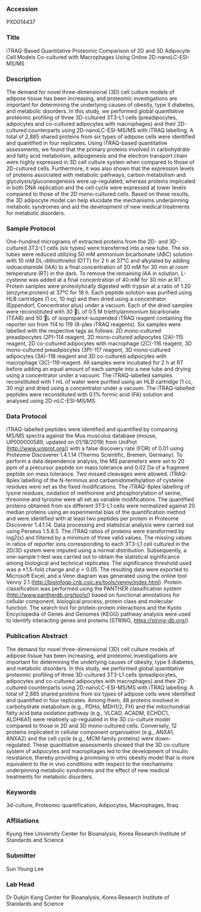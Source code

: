 ### Accession
PXD014437

### Title
iTRAQ-Based Quantitative Proteomic Comparison of 2D and 3D Adipocyte Cell Models Co-cultured with Macrophages Using Online 2D-nanoLC-ESI-MS/MS

### Description
The demand for novel three-dimensional (3D) cell culture models of adipose tissue has been increasing, and proteomic investigations are important for determining the underlying causes of obesity, type II diabetes, and metabolic disorders. In this study, we performed global quantitative proteomic profiling of three 3D-cultured 3T3-L1 cells (preadipocytes, adipocytes and co-cultured adipocytes with macrophages) and their 2D-cultured counterparts using 2D-nanoLC-ESI-MS/MS with iTRAQ labelling. A total of 2,885 shared proteins from six types of adipose cells were identified and quantified in four replicates. Using iTRAQ-based quantitative assessments, we found that the primary proteins involved in carbohydrate and fatty acid metabolism, adipogenesis and the electron transport chain were highly expressed in 3D cell culture system when compared to those of 2D-cultured cells. Furthermore, it was also shown that the expression levels of proteins associated with metabolic pathways, carbon metabolism and glycolysis/gluconeogenesis were up-regulated, whereas proteins implicated in both DNA replication and the cell cycle were expressed at lower levels compared to those of the 2D mono-cultured cells. Based on these results, the 3D adipocyte model can help elucidate the mechanisms underpinning metabolic syndromes and aid the development of new medical treatments for metabolic disorders.

### Sample Protocol
One-hundred micrograms of extracted proteins from the 2D- and 3D-cultured 3T3-L1 cells (six types) were transferred into a new tube. The six tubes were reduced utilizing 50 mM ammonium bicarbonate (ABC) solution with 10 mM DL-dithiothreitol (DTT) for 2 h at 37°C and alkylated by adding iodoacetamide (IAA) to a final concentration of 20 mM for 30 min at room temperature (RT) in the dark. To remove the remaining IAA in solution, L-cysteine was added at a final concentration of 40 mM for 30 min at RT. Protein samples were proteolytically digested with trypsin at a ratio of 1:20 (enzyme:protein) at 37°C for 18 h. Each peptide solution was purified using HLB cartridges (1 cc, 10 mg) and then dried using a concentrator (Eppendorf, Concentrator plus) under a vacuum. Each of the dried samples were reconstituted with 30 L of 0.5 M triethylammonium bicarbonate (TEAB) and 50 L of isopropanol-suspended iTRAQ reagent containing the reporter ion from 114 to 119 (8-plex iTRAQ reagents). Six samples were labelled with the respective tags as follows: 2D mono-cultured preadipocytes (2P)-114 reagent, 2D mono-cultured adipocytes (2A)-115 reagent, 2D co-cultured adipocytes with macrophage (2C)-116 reagent, 3D mono-cultured preadipocytes (3P)-117 reagent, 3D mono-cultured adipocytes (3A)-118 reagent and 3D co-cultured adipocytes with macrophage (3C)-119 reagent. All samples were incubated for 2 h at RT before adding an equal amount of each sample into a new tube and drying using a concentrator under a vacuum. The iTRAQ-labelled samples reconstituted with 1 mL of water were purified using an HLB cartridge (1 cc, 30 mg) and dried using a concentrator under a vacuum. The iTRAQ-labelled peptides were reconstituted with 0.1% formic acid (FA) solution and analysed using 2D-nLC-ESI-MS/MS.

### Data Protocol
iTRAQ-labelled peptides were identified and quantified by comparing MS/MS spectra against the Mus musculus database (mouse, UP000000589, updated on 01/18/2019) from UniProt (http://www.uniprot.org/) with a false discovery rate (FDR) of 0.01 using Proteome Discoverer 1.4.1.14 (Thermo Scientific, Bremen, Germany). To perform a data dependence analysis, the MS parameters were set to 20 ppm of a precursor peptide ion mass tolerance and 0.02 Da of a fragment peptide ion mass tolerance. Two missed cleavages were allowed. iTRAQ-8plex labelling of the N-terminus and carbamidomethylation of cysteine residues were set as the fixed modifications. The iTRAQ-8plex labelling of lysine residues, oxidation of methionine and phosphorylation of serine, threonine and tyrosine were all set as variable modifications. The quantified proteins obtained from six different 3T3-L1 cells were normalized against 20 median proteins using an experimental bias of the quantification method and were identified with at least two peptides per protein in Proteome Discoverer 1.4.1.14. Data processing and statistical analysis were carried out using Perseus 1.5.8.5. The iTRAQ ratios of proteins were transformed by log2(x) and filtered by a minimum of three valid values. The missing values in ratios of reporter ions corresponding to each 3T3-L1 cell cultured in the 2D/3D system were imputed using a normal distribution. Subsequently, a one-sample t-test was carried out to obtain the statistical significance among biological and technical replicates. The significance threshold used was a ±1.5-fold change and p < 0.05. The resulting data were exported to Microsoft Excel, and a Venn diagram was generated using the online tool Venny 2.1 (http://bioinfogp.cnb.csic.es/tools/venny/index.html). Protein classification was performed using the PANTHER classification system (http://www.pantherdb.org/tools/) based on functional annotations for cellular component, biological process, protein class and molecular function. The search tool for protein-protein interactions and the Kyoto Encyclopedia of Genes and Genomes (KEGG) pathway analysis were used to identify interacting genes and proteins (STRING, https://string-db.org/).

### Publication Abstract
The demand for novel three-dimensional (3D) cell culture models of adipose tissue has been increasing, and proteomic investigations are important for determining the underlying causes of obesity, type II diabetes, and metabolic disorders. In this study, we performed global quantitative proteomic profiling of three 3D-cultured 3T3-L1 cells (preadipocytes, adipocytes and co-cultured adipocytes with macrophages) and their 2D-cultured counterparts using 2D-nanoLC-ESI-MS/MS with iTRAQ labelling. A total of 2,885 shared proteins from six types of adipose cells were identified and quantified in four replicates. Among them, 48 proteins involved in carbohydrate metabolism (e.g., PDH&#x3b1;, MDH1/2, FH) and the mitochondrial fatty acid beta oxidation pathway (e.g., VLCAD, ACADM, ECHDC1, ALDH6A1) were relatively up-regulated in the 3D co-culture model compared to those in 2D and 3D mono-cultured cells. Conversely, 12 proteins implicated in cellular component organisation (e.g., ANXA1, ANXA2) and the cell cycle (e.g., MCM family proteins) were down-regulated. These quantitative assessments showed that the 3D co-culture system of adipocytes and macrophages led to the development of insulin resistance, thereby providing a promising in vitro obesity model that is more equivalent to the in vivo conditions with respect to the mechanisms underpinning metabolic syndromes and the effect of new medical treatments for metabolic disorders.

### Keywords
3d-culture, Proteomic quantification, Adipocytes, Macrophages, Itraq

### Affiliations
Kyung Hee University
Center for Bioanalysis, Korea Research Institute of Standards and Science

### Submitter
Sun Young Lee

### Lab Head
Dr Dukjin Kang
Center for Bioanalysis, Korea Research Institute of Standards and Science


